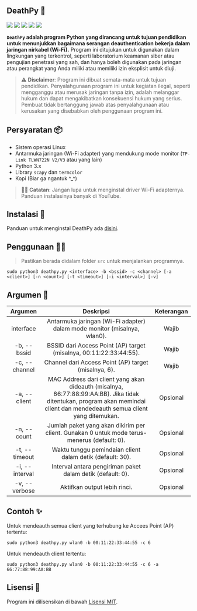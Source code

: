 ## DeathPy 📡

![](https://img.shields.io/badge/Python-3.x-blue?style=flat&logo=python)
![](https://img.shields.io/github/license/fixploit03/deathpy?style=flat)
![](https://img.shields.io/github/issues/fixploit03/deathpy?style=flat)
![](https://img.shields.io/github/stars/fixploit03/deathpy?style=flat)
![](https://img.shields.io/github/forks/fixploit03/deathpy?style=flat)


**`DeathPy` adalah program Python yang dirancang untuk tujuan pendidikan untuk menunjukkan bagaimana serangan deauthentication bekerja dalam jaringan nirkabel (Wi-Fi).** Program ini ditujukan untuk digunakan dalam lingkungan yang terkontrol, seperti laboratorium keamanan siber atau pengujian penetrasi yang sah, dan hanya boleh digunakan pada jaringan atau perangkat yang Anda miliki atau memiliki izin eksplisit untuk diuji.

> :warning: **Disclaimer**: Program ini dibuat semata-mata untuk tujuan pendidikan. Penyalahgunaan program ini untuk kegiatan ilegal, seperti mengganggu atau merusak jaringan tanpa izin, adalah melanggar hukum dan dapat mengakibatkan konsekuensi hukum yang serius. Pembuat tidak bertanggung jawab atas penyalahgunaan atau kerusakan yang disebabkan oleh penggunaan program ini. 

## Persyaratan 📦

- Sistem operasi Linux
- Antarmuka jaringan (Wi-Fi adapter) yang mendukung mode monitor (`TP-Link TLWN722N V2/V3` atau yang lain)
- Python 3.x
- Library `scapy` dan `termcolor`
- Kopi (Biar ga ngantuk ^_^)

> ✍🏼 **Catatan**: Jangan lupa untuk menginstal driver Wi-Fi adapternya. Panduan instalasinya banyak di YouTube.

## Instalasi 🔧

Panduan untuk menginstal DeathPy ada [disini](https://github.com/fixploit03/deathpy/blob/main/INSTALL).

## Penggunaan 👨‍💻

> Pastikan berada didalam folder `src` untuk menjalankan programnya.

```
sudo python3 deathpy.py <interface> -b <bssid> -c <channel> [-a <client>] [-n <count>] [-t <timeout>] [-i <interval>] [-v]
```

## Argumen 📝

| **Argumen** | **Deskripsi** | **Keterangan** |
|:--:|:--:|:--:|
| interface | Antarmuka jaringan (Wi-Fi adapter) dalam mode monitor (misalnya, wlan0). | Wajib |
| -b, --bssid | BSSID dari Access Point (AP) target (misalnya, 00:11:22:33:44:55). | Wajib |
| -c, --channel | Channel dari Access Point (AP) target (misalnya, 6). | Wajib |
| -a, --client | MAC Address dari client yang akan dideauth (misalnya, 66:77:88:99:AA:BB). Jika tidak ditentukan, program akan memindai client dan mendedeauth semua client yang ditemukan. | Opsional |
| -n, --count | Jumlah paket yang akan dikirim per client. Gunakan 0 untuk mode terus-menerus (default: 0). | Opsional |
| -t, --timeout | Waktu tunggu pemindaian client dalam detik (default: 30). | Opsional |
| -i, --interval | Interval antara pengiriman paket dalam detik (default: 0). | Opsional |
| -v, --verbose | Aktifkan output lebih rinci. | Opsional |

## Contoh ✨

Untuk mendeauth semua client yang terhubung ke Accees Point (AP) tertentu:

```
sudo python3 deathpy.py wlan0 -b 00:11:22:33:44:55 -c 6
```

Untuk mendeauth client tertentu:

```
sudo python3 deathpy.py wlan0 -b 00:11:22:33:44:55 -c 6 -a 66:77:88:99:AA:BB
```

## Lisensi 📜

Program ini dilisensikan di bawah [Lisensi MIT](https://github.com/fixploit03/deathpy/blob/main/LICENSE).

